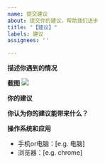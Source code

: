 ```yaml
---
name: 提交建议
about: 提交你的建议，帮助我们进步
title: "【建议】"
labels: 建议
assignees: ''

---
```


**描述你遇到的情况**


**截图**
![](图片地址)


**你的建议**


**你认为你的建议能带来什么？**



**操作系统和应用**
- 手机or电脑：[e.g. 电脑]
- 浏览器：[e.g. chrome]
